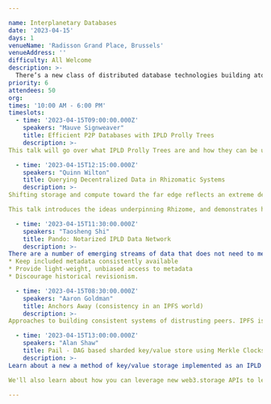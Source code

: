 ```yaml
---

name: Interplanetary Databases
date: '2023-04-15'
days: 1
venueName: 'Radisson Grand Place, Brussels'
venueAddress: ''
difficulty: All Welcome
description: >-
  There’s a new class of distributed database technologies building atop steady advances in IPLD & hash linked data structures in general. In this track we’ll gather those brave enough to take on CAP theorem in a decentralized context, share notes on what’s working, and hear presentations from teams pushing the envelope on what databases can do and where they can exist.
priority: 6
attendees: 50
org: 
times: '10:00 AM - 6:00 PM'
timeslots:
  - time: '2023-04-15T09:00:00.000Z'
    speakers: "Mauve Signweaver"
    title: Efficient P2P Databases with IPLD Prolly Trees
    description: >-
This talk will go over what IPLD Prolly Trees are and how they can be used to build efficient Peer to Peer Databases which can query large amounts of data using built in indexes.

  - time: '2023-04-15T12:15:00.000Z'
    speakers: "Quinn Wilton"
    title: Querying Decentralized Data in Rhizomatic Systems
    description: >-
Shifting storage and compute toward the far edge reflects an extreme departure from traditional cloud-based architectures, bringing with that shift a new set of challenges for application developers. Rhizome is a decentralized database for InterPlanetary Linked Data that embraces these challenges to open up new ways of thinking about consistency, interoperability, and privacy. 

This talk introduces the ideas underpinning Rhizome, and demonstrates how they come together to empower developers to build and reason about new types of peer-to-peer and decentralized applications.

  - time: '2023-04-15T11:30:00.000Z'
    speakers: "Taosheng Shi"
    title: Pando: Notarized IPLD Data Network
    description: >-
There are a number of emerging streams of data that does not need to meet the same ‘consensus’ bar as what we would expect in a global chain(Filecoin).  Pando is a huge forest of IPLD data structures and aggregate tons and tons and tons of data around Filecoin and then over time. There are nice properties of having this sort of data network more tightly linked to the chain that seem desirable to encourage, and this leads to the goals for the Pando:
* Keep included metadata consistently available
* Provide light-weight, unbiased access to metadata
* Discourage historical revisionism.

  - time: '2023-04-15T08:30:00.000Z'
    speakers: "Aaron Goldman"
    title: Anchors Away (consistency in an IPFS world)
    description: >-
Approaches to building consistent systems of distrusting peers. IPFS is mostly best effort protocols over a best effort DHT. How Ceramic Network uses a timestamp service (e.g ETH) to anchor events in time and produce mutable consistent streams of IPLD data.

  - time: '2023-04-15T13:00:00.000Z'
    speakers: "Alan Shaw"
    title: Pail - DAG based sharded key/value store using Merkle Clocks and CRDTs
    description: >-
Learn about a new a method of key/value storage implemented as an IPLD DAG. It details the format, encoding and mechanisms to mutate the storage as well as how to reconcile mutations made by multiple parties. Hint: Merkle Clocks and CRDTs.

We'll also learn about how you can leverage new web3.storage APIs to leverage decentralized, user controlled authorization for the data using UCANs.

---
```

